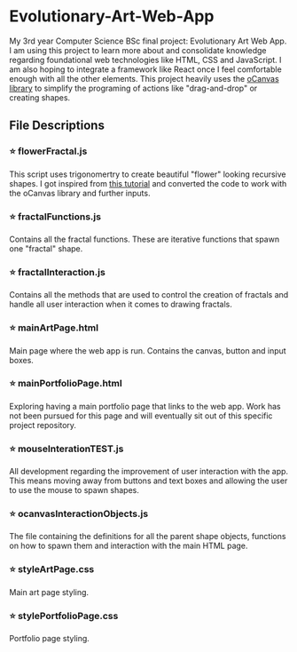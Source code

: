 # Evolutionary-Art-Web-App

My 3rd year Computer Science BSc final project: Evolutionary Art Web App. I am using this project to learn more about and consolidate knowledge regarding foundational web technologies like HTML, CSS and JavaScript. I am also hoping to integrate a framework like React once I feel comfortable enough with all the other elements. This project heavily uses the [oCanvas library](http://ocanvas.org/) to simplify the programing of actions like "drag-and-drop" or creating shapes.

## File Descriptions

### ⭐ flowerFractal.js

This script uses trigonomertry to create beautiful "flower" looking recursive shapes. I got inspired from [this tutorial](https://www.youtube.com/watch?v=ymmtEgp0Tuc&t=2s&ab_channel=Frankslaboratory) and converted the code to work with the oCanvas library and further inputs.

### ⭐ fractalFunctions.js

Contains all the fractal functions. These are iterative functions that spawn one "fractal" shape.

### ⭐ fractalInteraction.js

Contains all the methods that are used to control the creation of fractals and handle all user interaction when it comes to drawing
fractals.

### ⭐ mainArtPage.html

Main page where the web app is run. Contains the canvas, button and input boxes.

### ⭐ mainPortfolioPage.html

Exploring having a main portfolio page that links to the web app. Work has not been pursued for this page and will eventually sit out of this specific project repository.

### ⭐ mouseInterationTEST.js

All development regarding the improvement of user interaction with the app. This means moving away from buttons and text boxes and allowing the user to use the mouse to spawn shapes.

### ⭐ ocanvasInteractionObjects.js

The file containing the definitions for all the parent shape objects, functions on how to spawn them and interaction with the main HTML page.

### ⭐ styleArtPage.css

Main art page styling.

### ⭐ stylePortfolioPage.css

Portfolio page styling.
